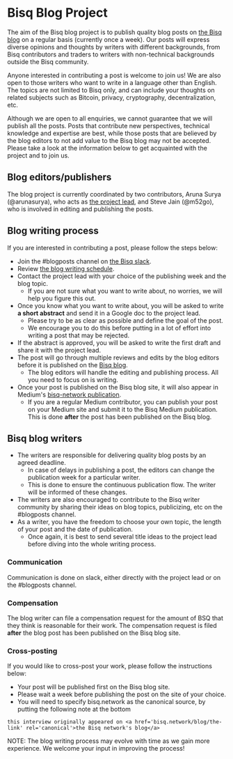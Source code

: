# Bisq Blog Project

The aim of the Bisq blog project is to publish quality blog posts on [the Bisq blog](https://bisq.network/blog/) on a regular basis (currently once a week). Our posts will express diverse opinions and thoughts by writers with different backgrounds, from Bisq contributors and traders to writers with non-technical backgrounds outside the Bisq community. 

Anyone interested in contributing a post is welcome to join us! We are also open to those writers who want to write in a language other than English. The topics are not limited to Bisq only, and can include your thoughts on related subjects such as Bitcoin, privacy, cryptography, decentralization, etc.

Although we are open to all enquiries, we cannot guarantee that we will publish all the posts. Posts that contribute new perspectives, technical knowledge and expertise are best, while those posts that are believed by the blog editors to not add value to the Bisq blog may not be accepted. Please take a look at the information below to get acquainted with the project and to join us.

## Blog editors/publishers
The blog project is currently coordinated by two contributors, Aruna Surya (@arunasurya), who acts as [the project lead](blogprojectlead.md), and Steve Jain (@m52go), who is involved in editing and publishing the posts.

## Blog writing process
If you are interested in contributing a post, please follow the steps below:
- Join the #blogposts channel on [the Bisq slack](https://bisq.slack.com/).
- Review [the blog writing schedule](https://docs.google.com/spreadsheets/d/1En6LwJQlzpsY5rOSuiZa2ThoI8rrdlTNoJK1ZlsIi38/edit#gid=0).
- Contact the project lead with your choice of the publishing week and the blog topic.
  - If you are not sure what you want to write about, no worries, we will help you figure this out.
- Once you know what you want to write about, you will be asked to write **a short abstract** and send it in a Google doc to the project lead. 
  - Please try to be as clear as possible and define the goal of the post.
  - We encourage you to do this before putting in a lot of effort into writing a post that may be rejected.
- If the abstract is approved, you will be asked to write the first draft and share it with the project lead.
- The post will go through multiple reviews and edits by the blog editors before it is published on the [Bisq blog](https://bisq.network/blog/).
  - The blog editors will handle the editing and publishing process. All you need to focus on is writing.
- Once your post is published on the Bisq blog site, it will also appear in Medium's [bisq-network publication](https://medium.com/bisq-network).
  - If you are a regular Medium contributor, you can publish your post on your Medium site and submit it to the Bisq Medium publication. This is done **after** the post has been published on the Bisq blog.
  
## Bisq blog writers
- The writers are responsible for delivering quality blog posts by an agreed deadline.
  - In case of delays in publishing a post, the editors can change the publication week for a particular writer. 
  - This is done to ensure the continuous publication flow. The writer will be informed of these changes.
- The writers are also encouraged to contribute to the Bisq writer community by sharing their ideas on blog topics, publicizing, etc on the #blogposts channel.
- As a writer, you have the freedom to choose your own topic, the length of your post and the date of publication.
  - Once again, it is best to send several title ideas to the project lead before diving into the whole writing process.

### Communication
Communication is done on slack, either directly with the project lead or on the #blogposts channel.

### Compensation
The blog writer can file a compensation request for the amount of BSQ that they think is reasonable for their work. 
The compensation request is filed **after** the blog post has been published on the Bisq blog site.

### Cross-posting
If you would like to cross-post your work, please follow the instructions below:
- Your post will be published first on the Bisq blog site.
- Please wait a week before publishing the post on the site of your choice.
- You will need to specify bisq.network as the canonical source, by putting the following note at the bottom
```
this interview originally appeared on <a href='bisq.network/blog/the-link' rel='canonical'>the Bisq network's blog</a>
```

NOTE:
The blog writing process may evolve with time as we gain more experience. We welcome your input in improving the process!

